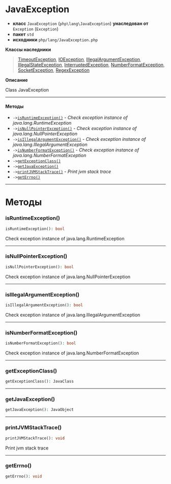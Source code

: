 # JavaException

- **класс** `JavaException` (`php\lang\JavaException`) **унаследован от** `Exception` (`Exception`)
- **пакет** `std`
- **исходники** `php/lang/JavaException.php`

**Классы наследники**

> [TimeoutException](https://github.com/jphp-compiler/jphp/blob/master/jphp-runtime/api-docs/classes/php/concurrent/TimeoutException.ru.md), [IOException](https://github.com/jphp-compiler/jphp/blob/master/jphp-runtime/api-docs/classes/php/io/IOException.ru.md), [IllegalArgumentException](https://github.com/jphp-compiler/jphp/blob/master/jphp-runtime/api-docs/classes/php/lang/IllegalArgumentException.ru.md), [IllegalStateException](https://github.com/jphp-compiler/jphp/blob/master/jphp-runtime/api-docs/classes/php/lang/IllegalStateException.ru.md), [InterruptedException](https://github.com/jphp-compiler/jphp/blob/master/jphp-runtime/api-docs/classes/php/lang/InterruptedException.ru.md), [NumberFormatException](https://github.com/jphp-compiler/jphp/blob/master/jphp-runtime/api-docs/classes/php/lang/NumberFormatException.ru.md), [SocketException](https://github.com/jphp-compiler/jphp/blob/master/jphp-runtime/api-docs/classes/php/net/SocketException.ru.md), [RegexException](https://github.com/jphp-compiler/jphp/blob/master/jphp-runtime/api-docs/classes/php/util/RegexException.ru.md)

**Описание**

Class JavaException

---

#### Методы

- `->`[`isRuntimeException()`](#method-isruntimeexception) - _Check exception instance of java.lang.RuntimeException_
- `->`[`isNullPointerException()`](#method-isnullpointerexception) - _Check exception instance of java.lang.NullPointerException_
- `->`[`isIllegalArgumentException()`](#method-isillegalargumentexception) - _Check exception instance of java.lang.IllegalArgumentException_
- `->`[`isNumberFormatException()`](#method-isnumberformatexception) - _Check exception instance of java.lang.NumberFormatException_
- `->`[`getExceptionClass()`](#method-getexceptionclass)
- `->`[`getJavaException()`](#method-getjavaexception)
- `->`[`printJVMStackTrace()`](#method-printjvmstacktrace) - _Print jvm stack trace_
- `->`[`getErrno()`](#method-geterrno)

---
# Методы

<a name="method-isruntimeexception"></a>

### isRuntimeException()
```php
isRuntimeException(): bool
```
Check exception instance of java.lang.RuntimeException

---

<a name="method-isnullpointerexception"></a>

### isNullPointerException()
```php
isNullPointerException(): bool
```
Check exception instance of java.lang.NullPointerException

---

<a name="method-isillegalargumentexception"></a>

### isIllegalArgumentException()
```php
isIllegalArgumentException(): bool
```
Check exception instance of java.lang.IllegalArgumentException

---

<a name="method-isnumberformatexception"></a>

### isNumberFormatException()
```php
isNumberFormatException(): bool
```
Check exception instance of java.lang.NumberFormatException

---

<a name="method-getexceptionclass"></a>

### getExceptionClass()
```php
getExceptionClass(): JavaClass
```

---

<a name="method-getjavaexception"></a>

### getJavaException()
```php
getJavaException(): JavaObject
```

---

<a name="method-printjvmstacktrace"></a>

### printJVMStackTrace()
```php
printJVMStackTrace(): void
```
Print jvm stack trace

---

<a name="method-geterrno"></a>

### getErrno()
```php
getErrno(): void
```